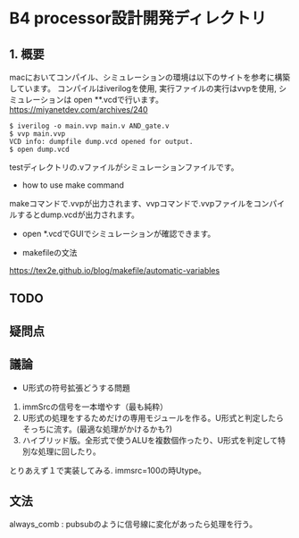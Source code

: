 # B4 processor設計開発ディレクトリ

## 1. 概要
macにおいてコンパイル、シミュレーションの環境は以下のサイトを参考に構築しています。
コンパイルはiverilogを使用, 実行ファイルの実行はvvpを使用, シミュレーションは open **.vcdで行います。
https://miyanetdev.com/archives/240

```shell
$ iverilog -o main.vvp main.v AND_gate.v
$ vvp main.vvp
VCD info: dumpfile dump.vcd opened for output.
$ open dump.vcd
```

testディレクトリの.vファイルがシミュレーションファイルです。
 
- how to use make command 

makeコマンドで.vvpが出力されます、vvpコマンドで.vvpファイルをコンパイルするとdump.vcdが出力されます。

- open *.vcdでGUIでシミュレーションが確認できます。

- makefileの文法

https://tex2e.github.io/blog/makefile/automatic-variables


## TODO


## 疑問点


## 議論

- U形式の符号拡張どうする問題

1. immSrcの信号を一本増やす（最も純粋）
2. U形式の処理をするためだけの専用モジュールを作る。U形式と判定したらそっちに流す。(最適な処理がかけるかも?)
3. ハイブリッド版。全形式で使うALUを複数個作ったり、U形式を判定して特別な処理に回したり。

とりあえず１で実装してみる. immsrc=100の時Utype。

## 文法

always_comb : pubsubのように信号線に変化があったら処理を行う。